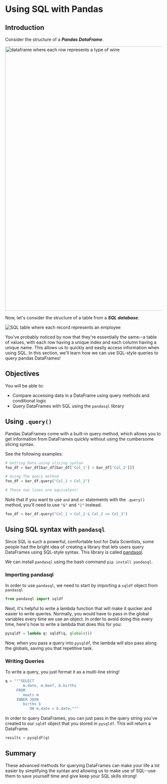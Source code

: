 # Using SQL with Pandas

## Introduction

Consider the structure of a **_Pandas DataFrame_**.  

<img src="https://raw.githubusercontent.com/learn-co-curriculum/dsc-using-sql-with-pandas/master/images/df_example2.png" alt="dataframe where each row represents a type of wine" width="850">


Now, let's consider the structure of a table from a **_SQL database_**.


<img src="https://raw.githubusercontent.com/learn-co-curriculum/dsc-using-sql-with-pandas/master/images/sql_example2.png" alt="SQL table where each record represents an employee">

You've probably noticed by now that they're essentially the same--a table of values, with each row having a unique index and each column having a unique name.  This allows us to quickly and easily access information when using SQL.  In this section, we'll learn how we can use SQL-style queries to query pandas DataFrames!

## Objectives

You will be able to:

* Compare accessing data in a DataFrame using query methods and conditional logic
* Query DataFrames with SQL using the `pandasql` library


## Using `.query()`

Pandas DataFrames come with a built-in query method, which allows you to get information from DataFrames quickly without using the cumbersome slicing syntax.  

See the following examples:

```python
# Getting Data using slicing syntax
foo_df = bar_df[bar_df[bar_df['Col_1'] > bar_df['Col_2']]]

# Using The query method
foo_df = bar_df.query("Col_1 > Col_2")

# These two lines are equivalent!
```

Note that if you want to use `and` and `or` statements with the `.query()` method, you'll need to use `"&"` and `"|"` instead.

```python
foo_df = bar_df.query("Col_1 > Col_2 & Col_2 <= Col_3")
```

## Using SQL syntax with `pandasql`

Since SQL is such a powerful, comfortable tool for Data Scientists, some people had the bright idea of creating a library that lets users query DataFrames using SQL-style syntax.  This library is called [pandasql](https://pypi.org/project/pandasql/).

We can install `pandasql` using the bash command `pip install pandasql`.

### Importing pandasql

In order to use `pandasql`, we need to start by importing a `sqldf` object from `pandasql`

```python
from pandasql import sqldf
```

Next, it's helpful to write a lambda function that will make it quicker and easier to write queries.  Normally, you would have to pass in the global variables every time we use an object.  In order to avoid doing this every time, here's how to write a lambda that does this for you:

```python
pysqldf = lambda q: sqldf(q, globals())
```

Now, when you pass a query into `pysqldf`, the lambda will also pass along the globals, saving you that repetitive task. 

### Writing Queries

To write a query, you just format it as a multi-line string!

```python
q = """SELECT
        m.date, m.beef, b.births
     FROM
        meats m
     INNER JOIN
        births b
           ON m.date = b.date;"""
```

In order to query DataFrames, you can just pass in the query string you've created to our `sqldf` object that you stored in `pysqldf`.  This will return a DataFrame.  

```python
results = pysqldf(q)
```

## Summary

These advanced methods for querying DataFrames can make your life a lot easier by simplifying the syntax and allowing us to make use of SQL--use them to save yourself time and give keep your SQL skills strong!
